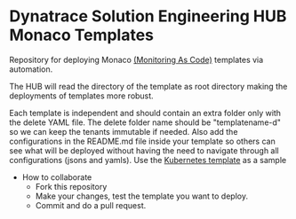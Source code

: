 # Dynatrace Solution Engineering HUB Monaco Templates

Repository for deploying Monaco [(Monitoring As Code)](https://github.com/dynatrace-oss/dynatrace-monitoring-as-code) templates via automation. 

The HUB will read the directory of the template as root directory making the deployments of templates more robust.

Each template is independent and should contain an extra folder only with the delete YAML file. The delete folder name should be "templatename-d" so we can keep the tenants immutable if needed. Also add the configurations in the README.md file inside your template so others can see what will be deployed without having the need to navigate through all configurations (jsons and yamls). Use the [Kubernetes template](kubernetes/README.md) as a sample

- How to collaborate
  - Fork this repository
  - Make your changes, test the template you want to deploy.
  - Commit and do a pull request.

